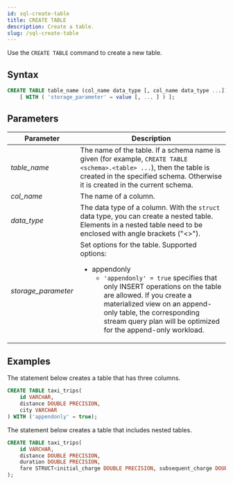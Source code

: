 ```yaml
---
id: sql-create-table
title: CREATE TABLE
description: Create a table.
slug: /sql-create-table
---
```


Use the `CREATE TABLE` command to create a new table.

## Syntax

```sql
CREATE TABLE table_name (col_name data_type [, col_name data_type ...])
    [ WITH ( 'storage_parameter' = value [, ... ] ) ];
```

## Parameters

| Parameter| Description|
|-----------|-------------|
|*table_name*    |The name of the table. If a schema name is given (for example, `CREATE TABLE <schema>.<table> ...`), then the table is created in the specified schema. Otherwise it is created in the current schema.|
|*col_name*      |The name of a column.|
|*data_type*|The data type of a column. With the `struct` data type, you can create a nested table. Elements in a nested table need to be enclosed with angle brackets ("<\>"). |
|*storage_parameter*| Set options for the table. Supported options: <ul><li>appendonly<ul><li>`'appendonly' = true` specifies that only INSERT operations on the table are allowed. If you create a materialized view on an append-only table, the corresponding stream query plan will be optimized for the append-only workload.</li></ul></li></ul>|

## Examples

The statement below creates a table that has three columns.

```sql
CREATE TABLE taxi_trips(
    id VARCHAR,
    distance DOUBLE PRECISION,
    city VARCHAR
) WITH ('appendonly' = true);
```

The statement below creates a table that includes nested tables.

```sql
CREATE TABLE taxi_trips(
    id VARCHAR,
    distance DOUBLE PRECISION,
    duration DOUBLE PRECISION,
    fare STRUCT<initial_charge DOUBLE PRECISION, subsequent_charge DOUBLE PRECISION, surcharge DOUBLE PRECISION, tolls DOUBLE PRECISION>
);
```